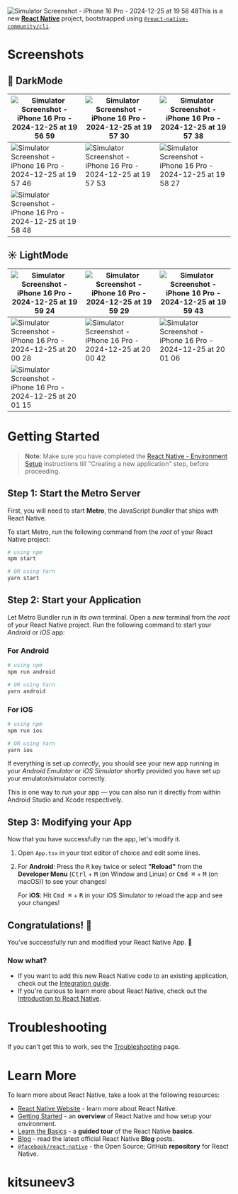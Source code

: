![Simulator Screenshot - iPhone 16 Pro - 2024-12-25 at 19 58 48](https://github.com/user-attachments/assets/8260eb7c-36bf-40f9-ab46-4fe6b0889725)This is a new [**React Native**](https://reactnative.dev) project, bootstrapped using [`@react-native-community/cli`](https://github.com/react-native-community/cli).

# Screenshots

## 🌙 DarkMode

| ![Simulator Screenshot - iPhone 16 Pro - 2024-12-25 at 19 56 59](https://github.com/user-attachments/assets/fb3f4fdd-5e20-45ac-aebc-cf689ed77a8c) | ![Simulator Screenshot - iPhone 16 Pro - 2024-12-25 at 19 57 30](https://github.com/user-attachments/assets/ad05193a-f344-4fad-a922-947be2263d1a) | ![Simulator Screenshot - iPhone 16 Pro - 2024-12-25 at 19 57 38](https://github.com/user-attachments/assets/16452e98-22ef-4544-9409-9829d354b16d) |
|--------------------------------------------------------------------------------------------------|--------------------------------------------------------------------------------------------------|--------------------------------------------------------------------------------------------------|
| ![Simulator Screenshot - iPhone 16 Pro - 2024-12-25 at 19 57 46](https://github.com/user-attachments/assets/106cfdfc-00a8-4da4-8230-0c6633cdc2cc) | ![Simulator Screenshot - iPhone 16 Pro - 2024-12-25 at 19 57 53](https://github.com/user-attachments/assets/b9510fcc-59ac-4070-a9eb-0ddf46b8c5e2) | ![Simulator Screenshot - iPhone 16 Pro - 2024-12-25 at 19 58 27](https://github.com/user-attachments/assets/d7824d39-4c8f-4912-a7a9-1dfd7def8472) |
| ![Simulator Screenshot - iPhone 16 Pro - 2024-12-25 at 19 58 48](https://github.com/user-attachments/assets/8239dda1-1c23-4363-b568-f5baf3909de1) |                                                                                                  |                                                                                                  |

## ☀ LightMode

| ![Simulator Screenshot - iPhone 16 Pro - 2024-12-25 at 19 59 24](https://github.com/user-attachments/assets/d43986d5-97e9-4435-acc3-33527c49c01b) | ![Simulator Screenshot - iPhone 16 Pro - 2024-12-25 at 19 59 29](https://github.com/user-attachments/assets/585d5a8c-7c07-4688-ae46-f3990f5a5c6e) | ![Simulator Screenshot - iPhone 16 Pro - 2024-12-25 at 19 59 43](https://github.com/user-attachments/assets/28383f6e-aca9-4514-a29d-6e3d563f8898) |
|--------------------------------------------------------------------------------------------------|--------------------------------------------------------------------------------------------------|--------------------------------------------------------------------------------------------------|
| ![Simulator Screenshot - iPhone 16 Pro - 2024-12-25 at 20 00 28](https://github.com/user-attachments/assets/7c59099b-683b-462f-908f-292a21b8cfe0) | ![Simulator Screenshot - iPhone 16 Pro - 2024-12-25 at 20 00 42](https://github.com/user-attachments/assets/27a065fd-1fd6-4a7c-b01b-2b8df6883e18) | ![Simulator Screenshot - iPhone 16 Pro - 2024-12-25 at 20 01 06](https://github.com/user-attachments/assets/092a31a5-9942-47c1-8953-df3076bffccd) |
| ![Simulator Screenshot - iPhone 16 Pro - 2024-12-25 at 20 01 15](https://github.com/user-attachments/assets/2b462255-6854-48dd-b9ca-ca4e5356d851) |                                                                                                  |                                                                                                  |






# Getting Started

>**Note**: Make sure you have completed the [React Native - Environment Setup](https://reactnative.dev/docs/environment-setup) instructions till "Creating a new application" step, before proceeding.

## Step 1: Start the Metro Server

First, you will need to start **Metro**, the JavaScript _bundler_ that ships _with_ React Native.

To start Metro, run the following command from the _root_ of your React Native project:

```bash
# using npm
npm start

# OR using Yarn
yarn start
```

## Step 2: Start your Application

Let Metro Bundler run in its _own_ terminal. Open a _new_ terminal from the _root_ of your React Native project. Run the following command to start your _Android_ or _iOS_ app:

### For Android

```bash
# using npm
npm run android

# OR using Yarn
yarn android
```

### For iOS

```bash
# using npm
npm run ios

# OR using Yarn
yarn ios
```

If everything is set up _correctly_, you should see your new app running in your _Android Emulator_ or _iOS Simulator_ shortly provided you have set up your emulator/simulator correctly.

This is one way to run your app — you can also run it directly from within Android Studio and Xcode respectively.

## Step 3: Modifying your App

Now that you have successfully run the app, let's modify it.

1. Open `App.tsx` in your text editor of choice and edit some lines.
2. For **Android**: Press the <kbd>R</kbd> key twice or select **"Reload"** from the **Developer Menu** (<kbd>Ctrl</kbd> + <kbd>M</kbd> (on Window and Linux) or <kbd>Cmd ⌘</kbd> + <kbd>M</kbd> (on macOS)) to see your changes!

   For **iOS**: Hit <kbd>Cmd ⌘</kbd> + <kbd>R</kbd> in your iOS Simulator to reload the app and see your changes!

## Congratulations! :tada:

You've successfully run and modified your React Native App. :partying_face:

### Now what?

- If you want to add this new React Native code to an existing application, check out the [Integration guide](https://reactnative.dev/docs/integration-with-existing-apps).
- If you're curious to learn more about React Native, check out the [Introduction to React Native](https://reactnative.dev/docs/getting-started).

# Troubleshooting

If you can't get this to work, see the [Troubleshooting](https://reactnative.dev/docs/troubleshooting) page.

# Learn More

To learn more about React Native, take a look at the following resources:

- [React Native Website](https://reactnative.dev) - learn more about React Native.
- [Getting Started](https://reactnative.dev/docs/environment-setup) - an **overview** of React Native and how setup your environment.
- [Learn the Basics](https://reactnative.dev/docs/getting-started) - a **guided tour** of the React Native **basics**.
- [Blog](https://reactnative.dev/blog) - read the latest official React Native **Blog** posts.
- [`@facebook/react-native`](https://github.com/facebook/react-native) - the Open Source; GitHub **repository** for React Native.
# kitsuneev3

